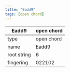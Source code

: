 ```yaml
---
title: "Eadd9"
tags: [open chord]
---
```


|Eadd9|open chord|
|---|---|
|type|open chord|
|name|Eadd9|
|root string|6|
|fingering|022102|
